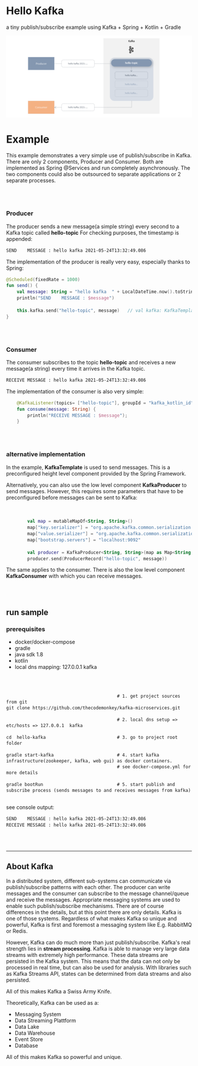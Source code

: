 # Hello Kafka 
a tiny publish/subscribe example using Kafka + Spring + Kotlin + Gradle

![alt text](../docs/kafka-publish-subscribe-simple.png)

# Example

This example demonstrates a very simple use of publish/subscribe in Kafka.
There are only 2 components, Producer and Consumer. Both are implemented as Spring @Services and run completely asynchronously.
The two components could also be outsourced to separate applications or 2 separate processes.

<br/><br/>

### Producer

The producer sends a new message(a simple string) every second to a Kafka topic called **hello-topic**
For checking purposes, the timestamp is appended:

```bash
SEND    MESSAGE : hello kafka 2021-05-24T13:32:49.086
```

The implementation of the producer is really very easy, especially thanks to Spring:

```kotlin
@Scheduled(fixedRate = 1000)
fun send() {
    val message: String = "hello kafka  " + LocalDateTime.now().toString()
    println("SEND    MESSAGE : $message")

    this.kafka.send("hello-topic", message)   // val kafka: KafkaTemplate<String, String> a generic injectable height level Spring Component 
}
```

<br/><br/>

### Consumer

The consumer subscribes to the topic **hello-topic** and receives a new message(a string) 
every time it arrives in the Kafka topic.

```bash
RECEIVE MESSAGE : hello kafka 2021-05-24T13:32:49.086
```

The implementation of the consumer is also very simple:

```kotlin
    @KafkaListener(topics= ["hello-topic"], groupId = "kafka_kotlin_id")
    fun consume(message: String) {
        println("RECEIVE MESSAGE : $message");
    }
```

<br/><br/>

### alternative implementation

In the example, **KafkaTemplate** is used to send messages.
This is a preconfigured height level component provided by the Spring Framework.

Alternatively, you can also use the low level component **KafkaProducer** to send messages.
However, this requires some parameters that have to be preconfigured before messages can be sent to Kafka:

```kotlin

 
        val map = mutableMapOf<String, String>()
        map["key.serializer"] = "org.apache.kafka.common.serialization.StringSerializer"
        map["value.serializer"] = "org.apache.kafka.common.serialization.StringSerializer"
        map["bootstrap.servers"] = "localhost:9092"
        
        val producer = KafkaProducer<String, String>(map as Map<String, Any>?)
        producer.send(ProducerRecord("hello-topic", message))

```

The same applies to the consumer. There is also the low level component **KafkaConsumer** with which you can receive messages.

<br/><br/>



## run sample

### prerequisites

- docker/docker-compose
- gradle
- java sdk 1.8
- kotlin
- local dns mapping: 127.0.0.1 kafka

<br/><br/>

```shell
                                          # 1. get project sources from git
git clone https://github.com/thecodemonkey/kafka-microservices.git      

                                          # 2. local dns setup => etc/hosts => 127.0.0.1  kafka

cd  hello-kafka                           # 3. go to project root folder  

gradle start-kafka                        # 4. start kafka infrastructure(zookeeper, kafka, web gui) as docker containers.
                                          # see docker-compose.yml for more details

gradle bootRun                            # 5. start publish and subscribe process (sends messages to and receives messages from kafka)


```

see console output:

```bash
SEND    MESSAGE : hello kafka 2021-05-24T13:32:49.086
RECEIVE MESSAGE : hello kafka 2021-05-24T13:32:49.086
```

<br/><br/>


-----

## About Kafka

In a distributed system, different sub-systems can communicate via publish/subscribe patterns with each other. 
The producer can write messages and the consumer can subscribe to the message channel/queue and receive the messages.
Appropriate messaging systems are used to enable such publish/subscribe mechanisms. There are of course differences in the details, but at this point there are only details.
Kafka is one of those systems. Regardless of what makes Kafka so unique and powerful, Kafka is first and foremost a messaging system like 
E.g. RabbitMQ or Redis.

However, Kafka can do much more than just publish/subscribe. Kafka's real strength lies in **stream processing**.
Kafka is able to manage very large data streams with extremely high performance. These data streams are persisted in the Kafka system.
This means that the data can not only be processed in real time, but can also be used for analysis.
With libraries such as Kafka Streams API, states can be determined from data streams and also persisted.

All of this makes Kafka a Swiss Army Knife.

Theoretically, Kafka can be used as a:

- Messaging System
- Data Streaming Plattform 
- Data Lake
- Data Warehouse 
- Event Store  
- Database 


All of this makes Kafka so powerful and unique.
